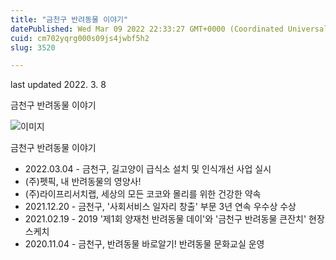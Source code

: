 ```yaml
---
title: "금천구 반려동물 이야기"
datePublished: Wed Mar 09 2022 22:33:27 GMT+0000 (Coordinated Universal Time)
cuid: cm702yqrg000s09js4jwbf5h2
slug: 3520

---
```



last updated 2022. 3. 8

금천구 반려동물 이야기

![이미지](https://cdn.hashnode.com/res/hashnode/image/upload/v1739254064957/49cbf0be-d7cb-44c1-9af0-52ee8274a21c.jpeg)

금천구 반려동물 이야기

- 2022.03.04 - 금천구, 길고양이 급식소 설치 및 인식개선 사업 실시
- (주)펫픽, 내 반려동물의 영양사!
- (주)라이프리서치랩, 세상의 모든 코코와 몰리를 위한 건강한 약속
- 2021.12.20 - 금천구, '사회서비스 일자리 창출' 부문 3년 연속 우수상 수상
- 2021.02.19 - 2019 '제1회 양재천 반려동물 데이'와 '금천구 반려동물 큰잔치' 현장스케치
- 2020.11.04 - 금천구, 반려동물 바로알기! 반려동물 문화교실 운영​